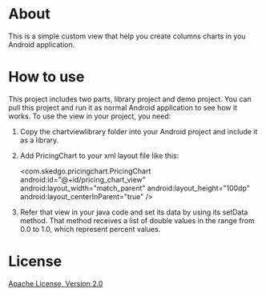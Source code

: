 # About

This is a simple custom view that help you create columns charts in you Android application.

# How to use

This project includes two parts, library project and demo project. You can pull this project 
and run it as normal Android application to see how it works. To use the view in your project, you need:

  1. Copy the chartviewlibrary folder into your Android project and include it as a library.
  2. Add PricingChart to your xml layout file like this:
  
        <com.skedgo.pricingchart.PricingChart
            android:id="@+id/pricing_chart_view"
            android:layout_width="match_parent"
            android:layout_height="100dp"
            android:layout_centerInParent="true" />
    
  3. Refer that view in your java code and set its data by using its setData method. That method receives a 
  list of double values in the range from 0.0 to 1.0, which represent percent values.
  
# License
[Apache License, Version 2.0][License]

[License]: http://opensource.org/licenses/Apache-2.0
